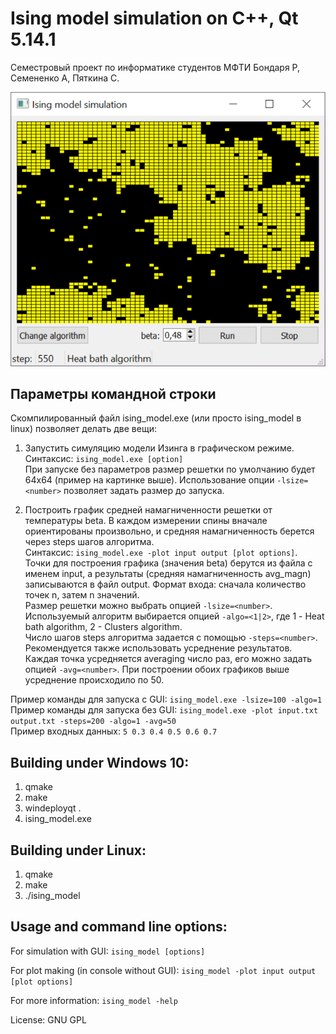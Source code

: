 # Ising model simulation on C++, Qt 5.14.1

Семестровый проект по информатике студентов МФТИ Бондаря Р, Семененко А, Пяткина С.

![Screenshot](ising_gui.png)

## Параметры командной строки
Скомпилированный файл ising_model.exe (или просто ising_model в linux) позволяет делать две вещи:
1) Запустить симуляцию модели Изинга в графическом режиме.<br/>
  Синтаксис: `ising_model.exe [option]`<br/>
  При запуске без параметров размер решетки по умолчанию будет 64x64 (пример на картинке выше). Использование опции `-lsize=<number>` позволяет задать размер до запуска.

2) Построить график средней намагниченности решетки от температуры beta. В каждом измерении спины вначале ориентированы произвольно, и средняя намагниченность берется через steps шагов алгоритма.<br/>
    Синтаксис: `ising_model.exe -plot input output [plot options]`.<br/>
    Точки для построения графика (значения beta) берутся из файла с именем input, а результаты (средняя намагниченность avg_magn) записываются в файл output. Формат входа: сначала количество точек n, затем n значений.<br/>
    Размер решетки можно выбрать опцией `-lsize=<number>`.<br/>
    Используемый алгоритм выбирается опцией `-algo=<1|2>`, где 1 - Heat bath algorithm, 2 - Clusters algorithm.<br/>
    Число шагов steps алгоритма задается с помощью `-steps=<number>`.<br/>
    Рекомендуется также использовать усреднение результатов. Каждая точка усредняется averaging число раз, его можно задать опцией `-avg=<number>`. При построении обоих графиков выше усреднение происходило по 50.

Пример команды для запуска с GUI: 
`ising_model.exe -lsize=100 -algo=1`<br/>
Пример команды для запуска без GUI: 
`ising_model.exe -plot input.txt output.txt -steps=200 -algo=1 -avg=50`<br/>
Пример входных данных: `5 0.3 0.4 0.5 0.6 0.7`
    
## Building under Windows 10:
1) qmake
2) make
3) windeployqt .
4) ising_model.exe

## Building under Linux:
1) qmake
2) make
3) ./ising_model

## Usage and command line options:
For simulation with GUI: `ising_model [options]`

For plot making (in console without GUI): `ising_model -plot input output [plot options]`

For more information: `ising_model -help`

License: GNU GPL
